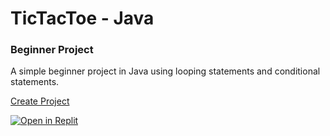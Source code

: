 # TicTacToe - Java


<h3>Beginner Project</h3>

<p>A simple beginner project in Java using looping statements and conditional statements.</p>

<a href="https://replit.com/@Naveenchand/TicTacToe-Java" class="button big">Create Project</a>

[![Open in Replit](https://gitpod.io/button/open-in-gitpod.svg)](https://replit.com/@Naveenchand/TicTacToe-Java)
